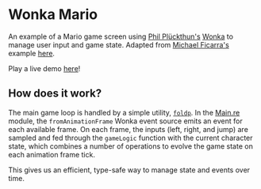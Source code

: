 # Wonka Mario

An example of a Mario game screen using [Phil Plückthun's](https://github.com/kitten) [Wonka](https://github.com/kitten/wonka) to manage user input and game state. Adapted from [Michael Ficarra's](https://github.com/michaelficarra) example [here](https://github.com/michaelficarra/purescript-demo-mario).

Play a live demo [here](https://bkonkle.github.io/wonka-mario/)!

## How does it work?

The main game loop is handled by a simple utility, [`foldp`](src/WonkaUtils.re#L8). In the [Main.re](src/Main.re) module, the `fromAnimationFrame` Wonka event source emits an event for each available frame. On each frame, the inputs (left, right, and jump) are sampled and fed through the `gameLogic` function with the current character state, which combines a number of operations to evolve the game state on each animation frame tick.

This gives us an efficient, type-safe way to manage state and events over time.
